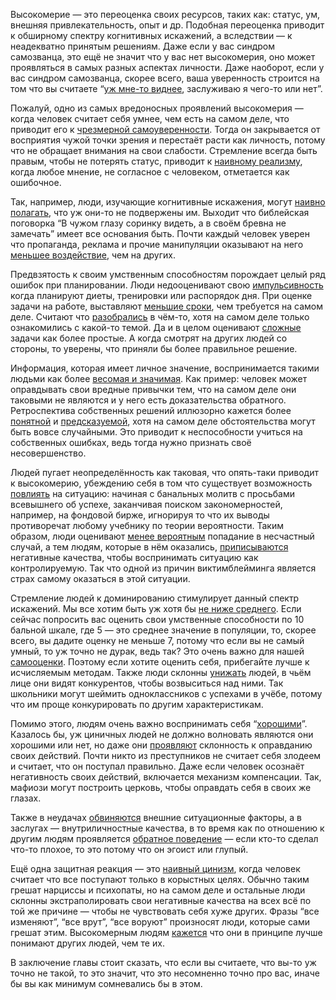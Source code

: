 Высокомерие — это переоценка своих ресурсов, таких как: статус, ум, внешняя привлекательность, опыт и др. Подобная переоценка приводит к обширному спектру когнитивных искажений, а вследствии — к неадекватно принятым решениям. Даже если у вас синдром самозванца, это ещё не значит что у вас нет высокомерия, оно может проявляться в самых разных аспектах личности. Даже наоборот, если у вас синдром самозванца, скорее всего, ваша уверенность строится на том что вы считаете “[уж мне-то виднее](https://en.wikipedia.org/wiki/Egocentric_bias), заслуживаю я чего-то или нет”.

Пожалуй, одно из самых вредоносных проявлений высокомерия — когда человек считает себя умнее, чем есть на самом деле, что приводит его к [чрезмерной самоуверенности](https://en.wikipedia.org/wiki/Overconfidence_effect). Тогда он закрывается от восприятия чужой точки зрения и перестаёт расти как личность, потому что не обращает внимания на свои слабости. Стремление всегда быть правым, чтобы не потерять статус, приводит к [наивному реализму](https://en.wikipedia.org/wiki/Naïve_realism_%28psychology%29), когда любое мнение, не согласное с человеком, отметается как ошибочное.

Так, например, люди, изучающие когнитивные искажения, могут [наивно полагать](https://en.wikipedia.org/wiki/Bias_blind_spot), что уж они-то не подвержены им. Выходит что библейская поговорка “В чужом глазу соринку видеть, а в своём бревна не замечать” имеет все основания быть. Почти каждый человек уверен что пропаганда, реклама и прочие манипуляции оказывают на него [меньшее воздействие](https://en.wikipedia.org/wiki/Third-person_effect), чем на других.

Предвзятость к своим умственным способностям порождает целый ряд ошибок при планировании. Люди недооценивают свою [импульсивность](https://en.wikipedia.org/wiki/Restraint_bias) когда планируют диеты, тренировки или распорядок дня. При оценке задачи на работе, выставляют [меньшие сроки](https://en.wikipedia.org/wiki/Planning_fallacy), чем требуется на самом деле. Считают что [разобрались](https://en.wikipedia.org/wiki/Dunning–Kruger_effect) в чём-то, хотя на самом деле только ознакомились с какой-то темой. Да и в целом оценивают [сложные](https://en.wikipedia.org/wiki/Hard–easy_effect) задачи как более простые. А когда смотрят на других людей со стороны, то уверены, что приняли бы более правильное решение.

Информация, которая имеет личное значение, воспринимается такими людьми как более [весомая и значимая](https://en.wikipedia.org/wiki/Subjective_validation). Как пример: человек может оправдывать свои вредные привычки тем, что на самом деле они таковыми не являются и у него есть доказательства обратного. Ретроспектива собственных решений иллюзорно кажется более [понятной](https://en.wikipedia.org/wiki/Hindsight_bias) и [предсказуемой](https://en.wikipedia.org/wiki/Outcome_bias), хотя на самом деле обстоятельства могут быть вовсе случайными. Это приводит к неспособности учиться на собственных ошибках, ведь тогда нужно признать своё несовершенство.

Людей пугает неопределённость как таковая, что опять-таки приводит к высокомерию, убеждению себя в том что существует возможность [повлиять](https://en.wikipedia.org/wiki/Illusion_of_control) на ситуацию: начиная с банальных молитв с просьбами всевышнего об успехе, заканчивая поиском закономерностей, например, на фондовой бирже, игнорируя то что их выводы противоречат любому учебнику по теории вероятности. Таким образом, люди оценивают [менее вероятным](https://en.wikipedia.org/wiki/Optimism_bias) попадание в несчастный случай, а тем людям, которые в нём оказались, [приписываются](https://en.wikipedia.org/wiki/Defensive_attribution_hypothesis) негативные качества, чтобы воспринимать ситуацию как контролируемую. Так что одной из причин виктимблейминга является страх самому оказаться в этой ситуации.

Стремление людей к доминированию стимулирует данный спектр искажений. Мы все хотим быть уж хотя бы [не ниже среднего](https://en.wikipedia.org/wiki/Lake_Wobegon#The_Lake_Wobegon_effect). Если сейчас попросить вас оценить свои умственные способности по 10 бальной шкале, где 5 — это среднее значение в популяции, то, скорее всего, вы дадите оценку не меньше 7, потому что если вы не самый умный, то уж точно не дурак, ведь так? Это очень важно для нашей [самооценки](https://en.wikipedia.org/wiki/Illusory_superiority). Поэтому если хотите оценить себя, прибегайте лучше к исчисляемым методам. Также люди склонны [унижать](https://en.wikipedia.org/wiki/Social_comparison_bias) людей, в чьём лице они видят конкурентов, чтобы возвыситься над ними. Так школьники могут шеймить одноклассников с успехами в учёбе, потому что им проще конкурировать по другим характеристикам.

Помимо этого, людям очень важно воспринимать себя “[хорошими](https://en.wikipedia.org/wiki/Self-serving_bias)”. Казалось бы, уж циничных людей не должно волновать являются они хорошими или нет, но даже они [проявляют](https://en.wikipedia.org/wiki/Self-licensing) склонность к оправданию своих действий. Почти никто из преступников не считает себя злодеем и считает, что он поступал правильно. Даже если человек осознаёт негативность своих действий, включается механизм компенсации. Так, мафиози могут построить церковь, чтобы оправдать себя в своих же глазах.

Также в неудачах [обвиняются](https://en.wikipedia.org/wiki/Actor–observer_asymmetry) внешние ситуационные факторы, а в заслугах — внутриличностные качества, в то время как по отношению к другим людям проявляется [обратное поведение](https://en.wikipedia.org/wiki/Fundamental_attribution_error) — если кто-то сделал что-то плохое, то это потому что он эгоист или глупый.

Ещё одна защитная реакция — это [наивный цинизм](https://en.wikipedia.org/wiki/Naïve_cynicism), когда человек считает что все поступают только в корыстных целях. Обычно таким грешат нарциссы и психопаты, но на самом деле и остальные люди склонны экстраполировать свои негативные качества на всех всё по той же причине — чтобы не чувствовать себя хуже других. Фразы “все изменяют”, “все врут”, “все воруют” произносят люди, которые сами грешат этим. Высокомерным людям [кажется](https://en.wikipedia.org/wiki/Illusion_of_asymmetric_insight) что они в принципе лучше понимают других людей, чем те их.

В заключение главы стоит сказать, что если вы считаете, что вы-то уж точно не такой, то это значит, что это несомненно точно про вас, иначе бы вы как минимум сомневались бы в этом.
